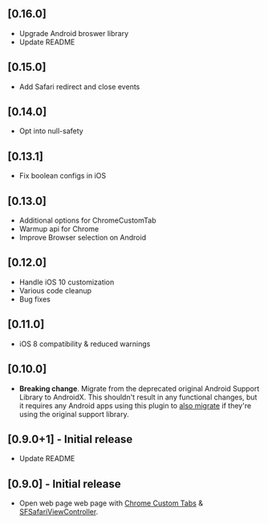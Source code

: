 ## [0.16.0]
* Upgrade Android broswer library
* Update README

## [0.15.0]
* Add Safari redirect and close events

## [0.14.0]
* Opt into null-safety

## [0.13.1]

* Fix boolean configs in iOS

## [0.13.0]

* Additional options for ChromeCustomTab
* Warmup api for Chrome
* Improve Browser selection on Android

## [0.12.0]

* Handle iOS 10 customization
* Various code cleanup
* Bug fixes

## [0.11.0]

* iOS 8 compatibility & reduced warnings

## [0.10.0]

* **Breaking change**. Migrate from the deprecated original Android Support
  Library to AndroidX. This shouldn't result in any functional changes, but it
  requires any Android apps using this plugin to [also
  migrate](https://developer.android.com/jetpack/androidx/migrate) if they're
  using the original support library.

## [0.9.0+1] - Initial release

* Update README

## [0.9.0] - Initial release

* Open web page web page with [Chrome Custom Tabs](https://developer.chrome.com/multidevice/android/customtabs) & [SFSafariViewController](https://developer.apple.com/documentation/safariservices/sfsafariviewcontroller). 
